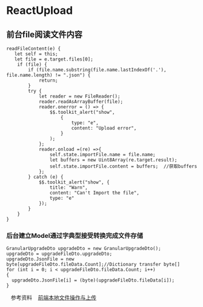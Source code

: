 # ReactUpload
## 前台file阅读文件内容
 
    readFileContent(e) {
       let self = this;
       let file = e.target.files[0];
        if (file) {
            if (file.name.substring(file.name.lastIndexOf('.'), file.name.length) != ".json") {
                return;
            }
            try {
                let reader = new FileReader();
                reader.readAsArrayBuffer(file);
                reader.onerror = () => {
                    $$.toolkit_alert("show",
                        {
                            type: "e",
                            content: "Upload error",
                        }
                    );
                };
                reader.onload =(re) =>{
                    self.state.importFile.name = file.name;
                    let buffers = new Uint8Array(re.target.result);
                    self.state.importFile.content = buffers;  //获取buffers
                };
            } catch (e) {
                $$.toolkit_alert("show", {
                    title: "Warn",
                    content: "Can't Import the file",
                    type: "e"
                });
            }
        }
    }
### 后台建立Model通过字典型接受转换完成文件存储

    GranularUpgradeDto upgradeDto = new GranularUpgradeDto();
    upgradeDto = upgradeFileDto.upgradeDto;
    upgradeDto.JsonFile = new byte[upgradeFileDto.fileData.Count];//Dictionary transfer byte[]
    for (int i = 0; i < upgradeFileDto.fileData.Count; i++)
    { 
      upgradeDto.JsonFile[i] = (byte)(upgradeFileDto.fileData[i]);   
    }    
    
    
    
    参考资料
    [前端本地文件操作与上传](http://web.jobbole.com/93227/)
